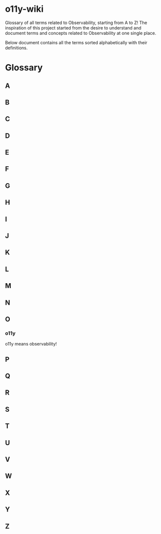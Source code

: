 # o11y-wiki

Glossary of all terms related to Observability, starting from A to Z! The inspiration of this project started
from the desire to understand and document terms and concepts related to Observability at one single place.

Below document contains all the terms sorted alphabetically with their definitions.

# Glossary

## A


## B


## C


## D


## E


## F


## G


## H


## I


## J


## K


## L


## M


## N


## O

### o11y

o11y means observability!

## P


## Q


## R


## S


## T


## U


## V


## W


## X


## Y


## Z
